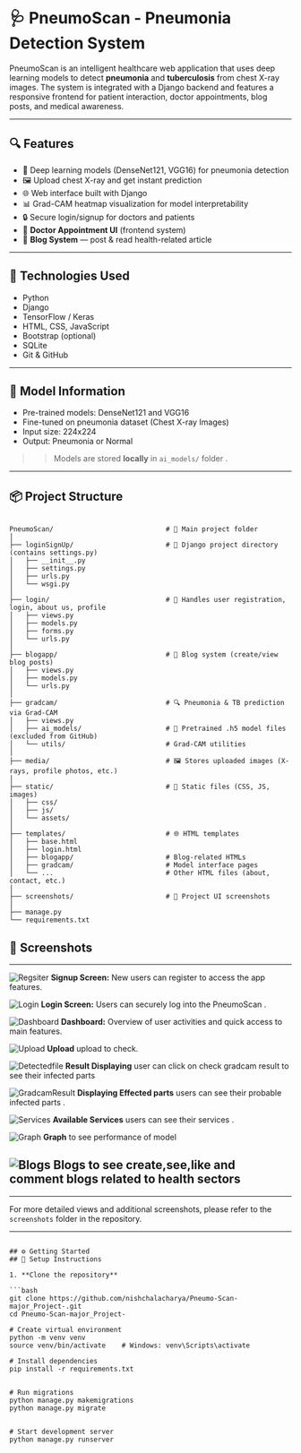 # 🩺 PneumoScan - Pneumonia Detection System
PneumoScan is an intelligent healthcare web application that uses deep learning models to detect **pneumonia** and **tuberculosis** from chest X-ray images. 
The system is integrated with a Django backend and features a responsive frontend for patient interaction, doctor appointments, blog posts, and medical awareness.

---

## 🔍 Features

- 🧠 Deep learning models (DenseNet121, VGG16) for pneumonia detection
- 🖼 Upload chest X-ray and get instant prediction
- 🌐 Web interface built with Django
- 📊 Grad-CAM heatmap visualization for model interpretability
- 🔒 Secure login/signup for doctors and patients
- 📅 **Doctor Appointment UI** (frontend system)
- 📝 **Blog System** — post & read health-related article
  


---

## 🚀 Technologies Used

- Python
- Django
- TensorFlow / Keras
- HTML, CSS, JavaScript
- Bootstrap (optional)
- SQLite 
- Git & GitHub

---

## 🧠 Model Information

- Pre-trained models: DenseNet121 and VGG16
- Fine-tuned on pneumonia dataset (Chest X-ray Images)
- Input size: 224x224
- Output: Pneumonia or Normal

> > Models are stored **locally** in `ai_models/` folder .

---
## 📦 Project Structure

```

PneumoScan/                            # 🔹 Main project folder
│
├── loginSignUp/                       # 🔹 Django project directory (contains settings.py)
│   ├── __init__.py
│   ├── settings.py
│   ├── urls.py
│   └── wsgi.py
│
├── login/                             # 🔐 Handles user registration, login, about us, profile
│   ├── views.py
│   ├── models.py
│   ├── forms.py
│   └── urls.py
│
├── blogapp/                           # 📝 Blog system (create/view blog posts)
│   ├── views.py
│   ├── models.py
│   └── urls.py
│
├── gradcam/                           # 🔍 Pneumonia & TB prediction via Grad-CAM
│   ├── views.py
│   ├── ai_models/                     # 🔬 Pretrained .h5 model files (excluded from GitHub)
│   └── utils/                         # Grad-CAM utilities
│
├── media/                             # 🖼 Stores uploaded images (X-rays, profile photos, etc.)
│
├── static/                            # 🎨 Static files (CSS, JS, images)
│   ├── css/
│   ├── js/
│   └── assets/
│
├── templates/                         # 🌐 HTML templates
│   ├── base.html
│   ├── login.html
│   ├── blogapp/                       # Blog-related HTMLs
│   ├── gradcam/                       # Model interface pages
│   └── ...                            # Other HTML files (about, contact, etc.)
│
├── screenshots/                       # 📸 Project UI screenshots
│
├── manage.py
└── requirements.txt

```
## 📱 Screenshots
---
![Regsiter](Screenshots/1.png)
  **Signup Screen:** New users can register to access the app features.

![Login](Screenshots/2.png)
 **Login Screen:** Users can securely log into the PneumoScan .

![Dashboard](Screenshots/dashboard.png)
**Dashboard:** Overview of user activities and quick access to main features.

![Upload](Screenshots/upload.png)
**Upload** upload to check.

![Detectedfile](Screenshots/penumoniadetected.png)
**Result Displaying** user can click on check gradcam result to see their infected parts

![GradcamResult](Screenshots/gradcam.png)
**Displaying Effected parts** users can see their probable infected parts .

![Services](Screenshots/services.png)
**Available Services** users can see their services .

![Graph](Screenshots/3.png)
**Graph** to see performance of model

![Blogs](Screenshots/4.png)
**Blogs** to see create,see,like and comment blogs related to health sectors
---

---

For more detailed views and additional screenshots, please refer to the `screenshots` folder in the repository.

---


```

## ⚙️ Getting Started
## 🔧 Setup Instructions

1. **Clone the repository**

```bash
git clone https://github.com/nishchalacharya/Pneumo-Scan-major_Project-.git
cd Pneumo-Scan-major_Project-

# Create virtual environment
python -m venv venv
source venv/bin/activate    # Windows: venv\Scripts\activate

# Install dependencies
pip install -r requirements.txt


# Run migrations
python manage.py makemigrations
python manage.py migrate


# Start development server
python manage.py runserver
